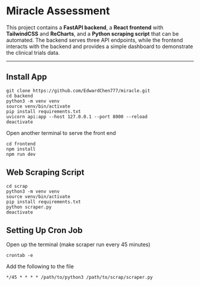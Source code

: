 # Miracle Assessment

This project contains a **FastAPI backend**, a **React frontend** with **TailwindCSS** and **ReCharts**, and a **Python scraping script** that can be automated. The backend serves three API endpoints, while the frontend interacts with the backend and provides a simple dashboard to demonstrate the clinical trials data.

---

## Install App

```
git clone https://github.com/EdwardChen777/miracle.git
cd backend 
python3 -m venv venv
source venv/bin/activate
pip install requirements.txt
uvicorn api:app --host 127.0.0.1 --port 8000 --reload
deactivate
```
Open another terminal to serve the front end
```
cd frontend
npm install
npm run dev
```

## Web Scraping Script
```
cd scrap
python3 -m venv venv
source venv/bin/activate
pip install requirements.txt
python scraper.py
deactivate
```

## Setting Up Cron Job
Open up the terminal (make scraper run every 45 minutes)
```
crontab -e
```
Add the following to the file
```
*/45 * * * * /path/to/python3 /path/to/scrap/scraper.py
```

